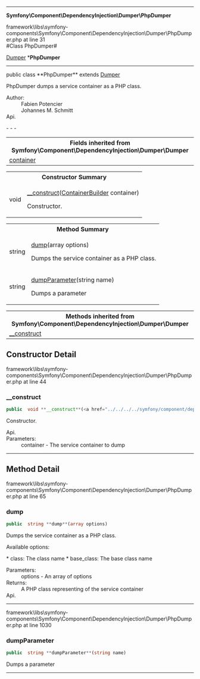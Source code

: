 - - -

**Symfony\Component\DependencyInjection\Dumper\PhpDumper**
<div class="location">framework\libs\symfony-components\Symfony\Component\DependencyInjection\Dumper\PhpDumper.php at line 31</div>
#Class PhpDumper#

<a href="https://github.com/JeyDotC/Hirudo-docs/blob/master/symfony/component/dependencyinjection/dumper/dumper.html">Dumper</a>
    ***PhpDumper**


- - -

<p class="signature">public  class **PhpDumper**
extends <a href="https://github.com/JeyDotC/Hirudo-docs/blob/master/symfony/component/dependencyinjection/dumper/dumper.html">Dumper</a>

</p>

<div class="comment" id="overview_description"><p>PhpDumper dumps a service container as a PHP class.</p></div>

<dl>
<dt>Author:</dt>
<dd>Fabien Potencier <fabien@symfony.com></dd>
<dd>Johannes M. Schmitt <schmittjoh@gmail.com></dd>
<dt>Api.</dt>
</dl>
- - -

<table class="inherit">
<tr><th colspan="2">Fields inherited from Symfony\Component\DependencyInjection\Dumper\Dumper</th></tr>
<tr><td><a href="https://github.com/JeyDotC/Hirudo-docs/blob/master/symfony/component/dependencyinjection/dumper/dumper.html#container">container</a></td></tr></table>

<table id="summary_constructor">
<tr><th colspan="2">Constructor Summary</th></tr>
<tr>
<td class="type"> void</td>
<td class="description"><p class="name"><a href="#__construct">__construct</a>(<a href="../../../../symfony/component/dependencyinjection/containerbuilder.html">ContainerBuilder</a> container)</p><p class="description">Constructor.</p></td>
</tr>
</table>

<table id="summary_method">
<tr><th colspan="2">Method Summary</th></tr>
<tr>
<td class="type"> string</td>
<td class="description"><p class="name"><a href="#dump">dump</a>(array options)</p><p class="description">Dumps the service container as a PHP class.
</p></td>
</tr>
<tr>
<td class="type"> string</td>
<td class="description"><p class="name"><a href="#dumpParameter">dumpParameter</a>(string name)</p><p class="description">Dumps a parameter</p></td>
</tr>
</table>

<table class="inherit">
<tr><th colspan="2">Methods inherited from Symfony\Component\DependencyInjection\Dumper\Dumper</th></tr>
<tr><td><a href="https://github.com/JeyDotC/Hirudo-docs/blob/master/symfony/component/dependencyinjection/dumper/dumper.html#__construct()">__construct</a></td></tr></table>

<h2 id="detail_method">Constructor Detail</h2>
<div class="location">framework\libs\symfony-components\Symfony\Component\DependencyInjection\Dumper\PhpDumper.php at line 44</div>
<h3 id="__construct()">__construct</h3>

```php
public  void **__construct**(<a href="../../../../symfony/component/dependencyinjection/containerbuilder.html">ContainerBuilder</a> container)
```
<div class="details">
<p>Constructor.</p><dl>
<dt>Api.</dt>
<dt>Parameters:</dt>
<dd>container - The service container to dump</dd>
</dl>
</div>

- - -

<h2 id="detail_method">Method Detail</h2>
<div class="location">framework\libs\symfony-components\Symfony\Component\DependencyInjection\Dumper\PhpDumper.php at line 65</div>
<h3 id="dump()">dump</h3>

```php
public  string **dump**(array options)
```
<div class="details">
<p>Dumps the service container as a PHP class.</p><p>Available options:</p><p>* class:      The class name
* base_class: The base class name</p><dl>
<dt>Parameters:</dt>
<dd>options - An array of options</dd>
<dt>Returns:</dt>
<dd>A PHP class representing of the service container</dd>
<dt>Api.</dt>
</dl>
</div>

- - -

<div class="location">framework\libs\symfony-components\Symfony\Component\DependencyInjection\Dumper\PhpDumper.php at line 1030</div>
<h3 id="dumpParameter()">dumpParameter</h3>

```php
public  string **dumpParameter**(string name)
```
<div class="details">
<p>Dumps a parameter</p></div>

- - -

